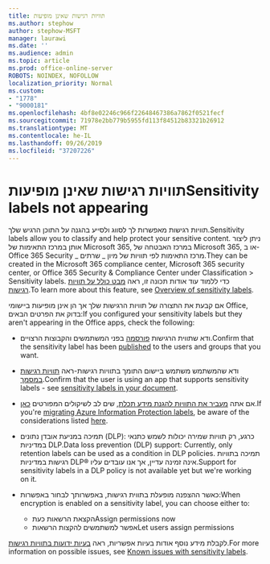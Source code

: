 ```yaml
---
title: תוויות רגישות שאינן מופיעות
ms.author: stephow
author: stephow-MSFT
manager: laurawi
ms.date: ''
ms.audience: admin
ms.topic: article
ms.prod: office-online-server
ROBOTS: NOINDEX, NOFOLLOW
localization_priority: Normal
ms.custom:
- "1778"
- "9000181"
ms.openlocfilehash: 4bf8e02246c966f22648467386a7862f0521fecf
ms.sourcegitcommit: 71978e2bb779b5955fd113f84512b83321b26912
ms.translationtype: MT
ms.contentlocale: he-IL
ms.lasthandoff: 09/26/2019
ms.locfileid: "37207226"
---
```

# <a name="sensitivity-labels-not-appearing"></a><span data-ttu-id="9cbc4-102">תוויות רגישות שאינן מופיעות</span><span class="sxs-lookup"><span data-stu-id="9cbc4-102">Sensitivity labels not appearing</span></span>

<span data-ttu-id="9cbc4-103">תוויות רגישות מאפשרות לך לסווג ולסייע בהגנה על התוכן הרגיש שלך.</span><span class="sxs-lookup"><span data-stu-id="9cbc4-103">Sensitivity labels allow you to classify and help protect your sensitive content.</span></span> <span data-ttu-id="9cbc4-104">ניתן ליצור אותן במרכז התאימות של Microsoft 365, במרכז האבטחה של Microsoft 365, או ב-Office 365 Security _ מרכז התאימות לפי תוויות של מיון _ שרתים.</span><span class="sxs-lookup"><span data-stu-id="9cbc4-104">They can be created in the Microsoft 365 compliance center, Microsoft 365 security center, or Office 365 Security & Compliance Center under Classification > Sensitivity labels.</span></span> <span data-ttu-id="9cbc4-105">כדי ללמוד עוד אודות תכונה זו, ראה [מבט כולל על תוויות רגישות](https://docs.microsoft.com/office365/securitycompliance/sensitivity-labels).</span><span class="sxs-lookup"><span data-stu-id="9cbc4-105">To learn more about this feature, see [Overview of sensitivity labels](https://docs.microsoft.com/office365/securitycompliance/sensitivity-labels).</span></span>

<span data-ttu-id="9cbc4-106">אם קבעת את התצורה של תוויות הרגישות שלך אך הן אינן מופיעות ביישומי Office, בדוק את הפרטים הבאים:</span><span class="sxs-lookup"><span data-stu-id="9cbc4-106">If you configured your sensitivity labels but they aren't appearing in the Office apps, check the following:</span></span>

- <span data-ttu-id="9cbc4-107">ודא שתווית הרגישות [פורסמה](https://docs.microsoft.com/Office365/SecurityCompliance/sensitivity-labels#what-label-policies-can-do) בפני המשתמשים והקבוצות הרצויים.</span><span class="sxs-lookup"><span data-stu-id="9cbc4-107">Confirm that the sensitivity label has been [published](https://docs.microsoft.com/Office365/SecurityCompliance/sensitivity-labels#what-label-policies-can-do) to the users and groups that you want.</span></span>

- <span data-ttu-id="9cbc4-108">ודא שהמשתמש משתמש ביישום התומך בתוויות רגישות-ראה [תוויות רגישות במסמך](https://support.office.com/article/apply-sensitivity-labels-to-your-documents-and-email-within-office-2f96e7cd-d5a4-403b-8bd7-4cc636bae0f9?ad=US&ui=en-US&rs=en-US#bkmk_whereavailable).</span><span class="sxs-lookup"><span data-stu-id="9cbc4-108">Confirm that the user is using an app that supports sensitivity labels - see [sensitivity labels in your document](https://support.office.com/article/apply-sensitivity-labels-to-your-documents-and-email-within-office-2f96e7cd-d5a4-403b-8bd7-4cc636bae0f9?ad=US&ui=en-US&rs=en-US#bkmk_whereavailable).</span></span>

- <span data-ttu-id="9cbc4-109">אם אתה [מעביר את התוויות להגנת מידע תכלת](https://docs.microsoft.com/azure/information-protection/configure-policy-migrate-labels), שים לב לשיקולים המפורטים [כאן](https://docs.microsoft.com/azure/information-protection/configure-policy-migrate-labels#considerations-for-unified-labels).</span><span class="sxs-lookup"><span data-stu-id="9cbc4-109">If you're [migrating Azure Information Protection labels](https://docs.microsoft.com/azure/information-protection/configure-policy-migrate-labels), be aware of the considerations listed [here](https://docs.microsoft.com/azure/information-protection/configure-policy-migrate-labels#considerations-for-unified-labels).</span></span>

- <span data-ttu-id="9cbc4-110">תמיכה במניעת אובדן נתונים (DLP): כרגע, רק תוויות שמירה יכולות לשמש כתנאי במדיניות DLP.</span><span class="sxs-lookup"><span data-stu-id="9cbc4-110">Data loss prevention (DLP) support: Currently, only retention labels can be used as a condition in DLP policies.</span></span>  <span data-ttu-id="9cbc4-111">תמיכה בתוויות רגישות במדיניות DLP® אינה זמינה עדיין, אך אנו עובדים עליו.</span><span class="sxs-lookup"><span data-stu-id="9cbc4-111">Support for sensitivity labels in a DLP policy is not available yet but we're working on it.</span></span>

- <span data-ttu-id="9cbc4-112">כאשר ההצפנה מופעלת בתווית רגישות, באפשרותך לבחור באפשרות:</span><span class="sxs-lookup"><span data-stu-id="9cbc4-112">When encryption is enabled on a sensitivity label, you can choose either to:</span></span>
    - <span data-ttu-id="9cbc4-113">הקצאת הרשאות כעת</span><span class="sxs-lookup"><span data-stu-id="9cbc4-113">Assign permissions now</span></span>
    - <span data-ttu-id="9cbc4-114">אפשר למשתמשים להקצות הרשאות</span><span class="sxs-lookup"><span data-stu-id="9cbc4-114">Let users assign permissions</span></span>


<span data-ttu-id="9cbc4-115">לקבלת מידע נוסף אודות בעיות אפשריות, ראה [בעיות ידועות בתוויות רגישות](https://support.office.com/article/known-issues-with-sensitivity-labels-in-office-b169d687-2bbd-4e21-a440-7da1b2743edc).</span><span class="sxs-lookup"><span data-stu-id="9cbc4-115">For more information on possible issues, see [Known issues with sensitivity labels](https://support.office.com/article/known-issues-with-sensitivity-labels-in-office-b169d687-2bbd-4e21-a440-7da1b2743edc).</span></span>